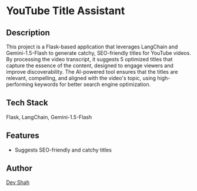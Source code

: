 # YouTube Title Assistant

## Description

This project is a Flask-based application that leverages LangChain and Gemini-1.5-Flash to generate catchy, SEO-friendly titles for YouTube videos. By processing the video transcript, it suggests 5 optimized titles that capture the essence of the content, designed to engage viewers and improve discoverability. The AI-powered tool ensures that the titles are relevant, compelling, and aligned with the video's topic, using high-performing keywords for better search engine optimization.

## Tech Stack
Flask, LangChain, Gemini-1.5-Flash

## Features

- Suggests SEO-friendly and catchy titles

## Author
[Dev Shah](https://github.com/busycaesar)

